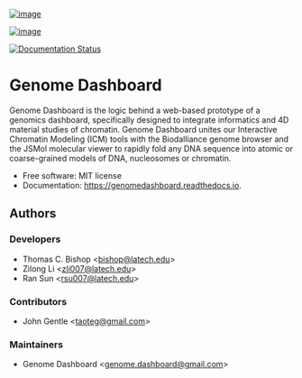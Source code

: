 [![image](https://img.shields.io/pypi/v/genomedashboard.svg)](https://pypi.python.org/pypi/genomedashboard)

[![image](https://img.shields.io/travis/genomeDashboard/genomedashboard.svg)](https://travis-ci.org/genomeDashboard/genomedashboard)

[![Documentation Status](https://readthedocs.org/projects/genomedashboard/badge/?version=latest)](https://genomedashboard.readthedocs.io/en/latest/?badge=latest)

# Genome Dashboard

Genome Dashboard is the logic behind a web-based prototype of a genomics
dashboard, specifically designed to integrate informatics and 4D
material studies of chromatin. Genome Dashboard unites our Interactive
Chromatin Modeling (ICM) tools with the Biodalliance genome browser and
the JSMol molecular viewer to rapidly fold any DNA sequence into atomic
or coarse-grained models of DNA, nucleosomes or chromatin.

-   Free software: MIT license
-   Documentation: <https://genomedashboard.readthedocs.io>.

## Authors

### Developers

-   Thomas C. Bishop \<<bishop@latech.edu>\>
-   Zilong Li \<<zli007@latech.edu>\>
-   Ran Sun \<<rsu007@latech.edu>\>

### Contributors

-   John Gentle \<<taoteg@gmail.com>\>

### Maintainers

-   Genome Dashboard \<<genome.dashboard@gmail.com>\>
